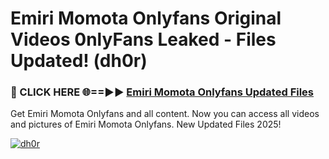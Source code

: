 # Emiri Momota Onlyfans Original Videos 0nlyFans Leaked - Files Updated! (dh0r)

<h3>🔴 CLICK HERE 🌐==►► <a href="https://tinyurl.com/2jnfzry5" rel="nofollow">Emiri Momota Onlyfans Updated Files</a></h3>

Get Emiri Momota Onlyfans and all content. Now you can access all videos and pictures of Emiri Momota Onlyfans. New Updated Files 2025!

[![dh0r](https://i.imgur.com/GyGTBgg.gif)](https://tinyurl.com/2jnfzry5)
